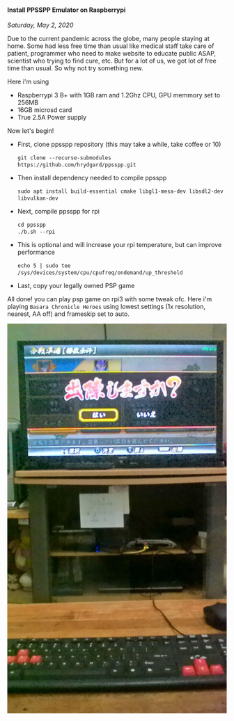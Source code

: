#### Install PPSSPP Emulator on Raspberrypi
_Saturday, May 2, 2020_

Due to the current pandemic across the globe, many people staying at home. 
Some had less free time than usual like medical staff take care of patient, 
programmer who need to make website to educate public ASAP, scientist who 
trying to find cure, etc. But for a lot of us, we got lot of free time than 
usual. So why not try something new.

Here i'm using
* Raspberrypi 3 B+ with 1GB ram and 1.2Ghz CPU, GPU memmory set to 256MB
* 16GB microsd card
* True 2.5A Power supply

Now let's begin!
* First, clone ppsspp repository (this may take a while, take coffee or 10)

    ```
    git clone --recurse-submodules https://github.com/hrydgard/ppsspp.git
    ```
* Then install dependency needed to compile ppsspp

    ```
    sudo apt install build-essential cmake libgl1-mesa-dev libsdl2-dev libvulkan-dev
    ```
* Next, compile ppsspp for rpi

    ```
    cd ppsspp
    ./b.sh --rpi
    ```
* This is optional and will increase your rpi temperature, but can improve performance

    ```
    echo 5 | sudo tee /sys/devices/system/cpu/cpufreq/ondemand/up_threshold
    ```
* Last, copy your legally owned PSP game

All done! you can play psp game on rpi3 with some tweak ofc. Here i'm playing 
`Basara Chronicle Heroes` using lowest settings (1x resolution, nearest, AA off) 
and frameskip set to auto.
<div class="row">
	<div class="col-sm-3"></div>
	<div class="col-sm-6">
		<div class="thumbnail">
			<img class="img-responsive" src="./posts/2020-05-02-install-ppsspp-emulator-on-raspberrypi/1.jpg" alt="img">
		</div>
	</div>
	<div class="col-sm-3"></div>
</div>